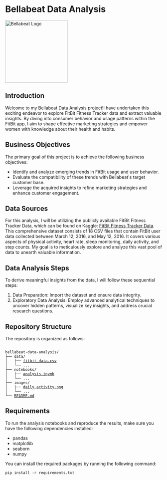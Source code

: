 <!DOCTYPE html>
<html>

<body>
  <h1>Bellabeat Data Analysis</h1>

  <img src="https://play-lh.googleusercontent.com/1DEgw7f-f8Dtp7r0lZ3qn7FfsNb_zYGWVkrAdf5ht8eDFEnRi1HX5Qk-NRTJ9cwbzUg" alt="Bellabeat Logo" height="200">

  <h2>Introduction</h2>
  <p>Welcome to my Bellabeat Data Analysis project!I have undertaken this exciting endeavor to explore FitBit Fitness Tracker data and extract valuable insights. By diving into consumer behavior and usage patterns within the FitBit app, I aim to shape effective marketing strategies and empower women with knowledge about their health and habits.</p>

  <h2>Business Objectives</h2>
  <p>The primary goal of this project is to achieve the following business objectives:</p>
  <ul>
    <li>Identify and analyze emerging trends in FitBit usage and user behavior.</li>
    <li>Evaluate the compatibility of these trends with Bellabeat's target customer base.</li>
    <li>Leverage the acquired insights to refine marketing strategies and enhance customer engagement.</li>
  </ul>

  <h2>Data Sources</h2>
  <p>For this analysis, I will be utilizing the publicly available FitBit Fitness Tracker Data, which can be found on Kaggle: <a href="https://www.kaggle.com/arashnic/fitbit">FitBit Fitness Tracker Data</a>. This comprehensive dataset consists of 18 CSV files that contain FitBit user data collected between March 12, 2016, and May 12, 2016. It covers various aspects of physical activity, heart rate, sleep monitoring, daily activity, and step counts. My goal is to meticulously explore and analyze this vast pool of data to unearth valuable information.</p>

  <h2>Data Analysis Steps</h2>
  <p>To derive meaningful insights from the data, I will follow these sequential steps:</p>
  <ol>
    <li>Data Preparation: Import the dataset and ensure data integrity.</li>
    <li>Exploratory Data Analysis: Employ advanced analytical techniques to uncover hidden patterns, visualize key insights, and address crucial research questions.</li>
  </ol>

  <h2>Repository Structure</h2>
  <p>The repository is organized as follows:</p>
  <pre><code>
bellabeat-data-analysis/
├── data/
│   ├── <a href="https://github.com/b7Meghana/Bellabeat_analysis/blob/main/dailyActivity_merged.csv">fitbit_data.csv</a>
│   └── ...
├── notebooks/
│   ├── <a href="https://github.com/b7Meghana/Bellabeat_analysis/blob/main/bellabeat-data-analysis-2.ipynb">analysis.ipynb</a>
│   └── ...
├── images/
│   ├── <a href="https://github.com/b7Meghana/Bellabeat_analysis/blob/main/Activity.png">daily_activity.png</a>
│   └── ...
└── <a href="https://github.com/b7Meghana/Bellabeat_analysis/blob/main/README.md">README.md</a>
</code></pre>

  <h2>Requirements</h2>
  <p>To run the analysis notebooks and reproduce the results, make sure you have the following dependencies installed:</p>
  <ul>
    <li>pandas</li>
    <li>matplotlib</li>
    <li>seaborn</li>
    <li>numpy</li>
  </ul>
  <p>You can install the required packages by running the following command:</p>
  <pre><code>pip install -r requirements.txt</code></pre>

</body>

</html>
